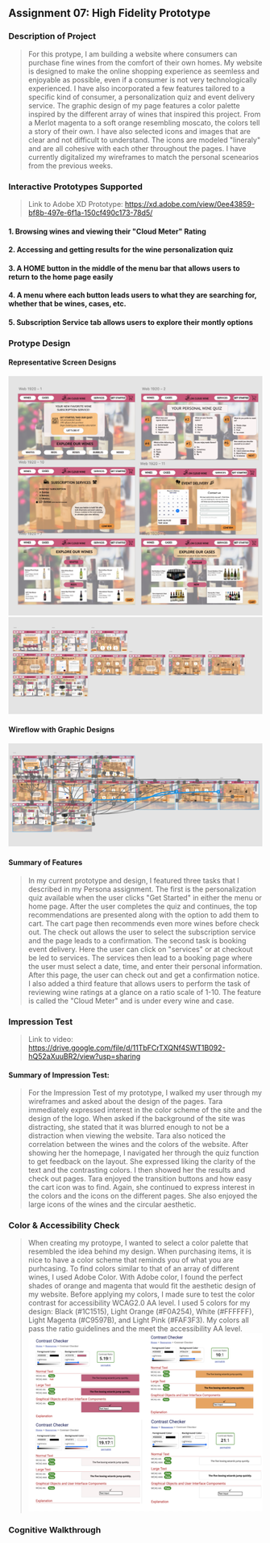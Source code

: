 ## Assignment 07: High Fidelity Prototype
### Description of Project

>  For this protype, I am building a website where consumers can purchase fine wines from the comfort of their own homes. 
My website is designed to make the online shopping experience as seemless and enjoyable as possible, even if a consumer is not very technologically experienced. I have also incorporated a few features tailored to a specific kind of consumer, a personalization quiz and event delivery service.
The graphic design of my page features a color palette inspired by the different array of wines that inspired this project. From a Merlot magenta to a soft orange resembling moscato, the colors tell a story of their own. I have also selected icons and images
that are clear and not difficult to understand. The icons are modeled "lineraly" and are all cohesive with each other throughout the pages. I have currently digitalized my wireframes to match the personal scenearios from the previous weeks.

### Interactive Prototypes Supported 
> Link to Adobe XD Prototype: https://xd.adobe.com/view/0ee43859-bf8b-497e-6f1a-150cf490c173-78d5/

#### 1. Browsing wines and viewing their "Cloud Meter" Rating
#### 2. Accessing and getting results for the wine personalization quiz
#### 3. A HOME button in the middle of the menu bar that allows users to return to the home page easily
#### 4. A menu where each button leads users to what they are searching for, whether that be wines, cases, etc.
#### 5. Subscription Service tab allows users to explore their montly options

### Protype Design

#### Representative Screen Designs

![Screenshot 1](./repp.png)
![Screenshot 1](./rep.png)



#### Wireflow with Graphic Designs

![Screenshot 1](./wire.png)
#### Summary of Features
> In my current prototype and design, I featured three tasks that I described in my Persona assignment. The first is the personalization quiz available when the user clicks "Get Started" in either the menu or home page. After the user completes the quiz and continues, the top recommendations are presented along with the option to add them to cart. The cart page then recommends even more wines before check out. The check out allows the user to select the subscription service and the page leads to a confirmation. The second task is booking event delivery. Here the user can click on "services" or at checkout be led to services. The services then lead to a booking page where the user must select a date, time, and enter their personal information. After this page, the user can check out and get a confirmation notice. I also added a third feature that allows users to perform the task of reviewing wine ratings at a glance on a ratio scale of 1-10. The feature is called the "Cloud Meter" and is under every wine and case.

### Impression Test
> Link to video: https://drive.google.com/file/d/11TbFCrTXQNf4SWT1B092-hQ52aXuuBR2/view?usp=sharing

#### Summary of Impression Test: 
> For the Impression Test of my prototype, I walked my user through my wireframes and asked about the design of the pages. Tara immediately expressed interest in the color scheme of the site and the design of the logo. When asked if the background of the site was distracting, she stated that it was blurred enough to not be a distraction when viewing the website. Tara also noticed the correlation between the wines and the colors of the website. After showing her the homepage, I navigated her through the quiz function to get feedback on the layout. She expressed liking the clarity of the text and the contrasting colors. I then showed her the results and check out pages. Tara enjoyed the transition buttons and how easy the cart icon was to find. Again, she continued to express interest in the colors and the icons on the different pages. She also enjoyed the large icons of the wines and the circular aesthetic. 



### Color & Accessibility Check

> When creating my protoype, I wanted to select a color palette that resembled the idea behind my design. When purchasing items, it is nice to have a color scheme that reminds you of what you are purhcasing. To find colors similar to that of an array of different wines, I used Adobe Color. With Adobe color, I found the perfect shades of orange and magenta that would fit the aesthetic design of my website. Before applying my colors, I made sure to test the color contrast for accessibility WCAG2.0 AA level. I used 5 colors for my design: Black (#1C1515), Light Orange (#F0A254), White (#FFFFFF), Light Magenta (#C9597B), and Light Pink (#FAF3F3). My colors all pass the ratio guidelines and the meet the accessibility AA level.
![Screenshot 1](./color.png)






### Cognitive Walkthrough
